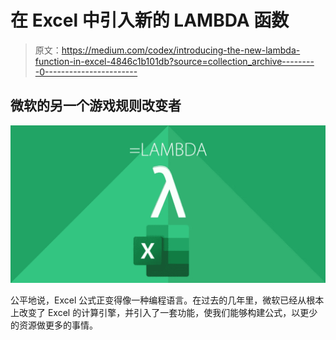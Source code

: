 # 在 Excel 中引入新的 LAMBDA 函数

> 原文：<https://medium.com/codex/introducing-the-new-lambda-function-in-excel-4846c1b101db?source=collection_archive---------0----------------------->

## 微软的另一个游戏规则改变者

![](img/eb9edfc43547854a9171ec1b91d836fe.png)

公平地说，Excel 公式正变得像一种编程语言。在过去的几年里，微软已经从根本上改变了 Excel 的计算引擎，并引入了一套功能，使我们能够构建公式，以更少的资源做更多的事情。